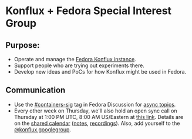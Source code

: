 # Konflux + Fedora Special Interest Group

## Purpose:

* Operate and manage the [Fedora Konflux instance](https://gist.github.com/ralphbean/a3644111a549e8cedb0b207f90d42dc9).
* Support people who are trying out experiments there.
* Develop new ideas and PoCs for how Konflux might be used in Fedora.

## Communication

* Use the [#containers-sig](https://discussion.fedoraproject.org/tag/containers-sig) tag in Fedora Discussion for [async topics](https://discussion.fedoraproject.org/t/containers-sig-for-konflux-discussions/128061/12).
* Every other week on Thursday, we'll also hold an open sync call on Thursday at 1:00 PM UTC, 8:00 AM US/Eastern at [this link](https://meet.google.com/wcr-uvhx-xug). Details are on the [shared calendar](https://calendar.google.com/calendar/u/0?cid=ZWViNjE1YTdjZTNmYWE0MmIyMjUwOGMwZWY4YTQ0NzcxM2FiNDYzNzg1YTRkMTljMGYyYmNjNTkyYjFkNjVlZEBncm91cC5jYWxlbmRhci5nb29nbGUuY29t) ([notes](https://docs.google.com/document/d/1kegIQ3BRbcRFjjvzX2sr-aP-tSvb0CyZYLTgbmcwJBc/edit), [recordings](https://www.youtube.com/@konflux-ci)). Also, add yourself to the [@konflux googlegroup](https://groups.google.com/g/konflux).
